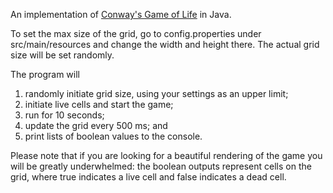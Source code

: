 An implementation of [Conway's Game of Life](https://en.wikipedia.org/wiki/Conway's_Game_of_Life) in Java.

To set the max size of the grid, go to config.properties under src/main/resources and change the width and height there.
The actual grid size will be set randomly.

The program will
1. randomly initiate grid size, using your settings as an upper limit; 
2. initiate live cells and start the game;
3. run for 10 seconds;
4. update the grid every 500 ms; and 
5. print lists of boolean values to the console.

Please note that if you are looking for a beautiful rendering of the game you will be greatly underwhelmed:
the boolean outputs represent cells on the grid, where true indicates a live cell and false indicates a dead cell.

